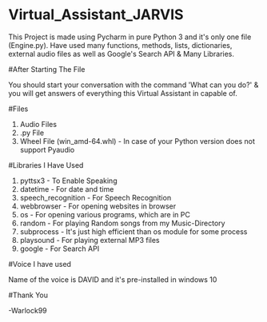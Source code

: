 # Virtual_Assistant_JARVIS

This Project is made using Pycharm in pure Python 3 and it's only one file (Engine.py). Have used many functions, methods, lists, dictionaries, external audio files as well as Google's Search API & Many Libraries.  

#After Starting The File 
 
 You should start your conversation with the command 'What can you do?' & you will get answers of everything this Virtual Assistant in capable of. 

#Files

1. Audio Files
2. .py File
3. Wheel File (win_amd-64.whl) - In case of your Python version does not support Pyaudio 

#Libraries I Have Used 

1. pyttsx3 - To Enable Speaking 
2. datetime - For date and time
3. speech_recognition - For Speech Recognition
4. webbrowser - For opening websites in browser
5. os - For opening various programs, which are in PC
6. random - For playing Random songs from my Music-Directory
7. subprocess - It's just high efficient than os module for some process  
8. playsound - For playing external MP3 files
9. google - For Search API

#Voice I have used

Name of the voice is DAVID and it's pre-installed in windows 10 


#Thank You 

-Warlock99
